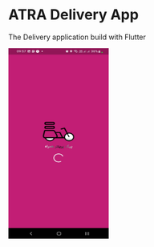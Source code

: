# ATRA Delivery App

The Delivery application build with Flutter

<!-- ![Slpash Screen](https://github.com/ir-tec/atra_driver_ScreenShots/blob/main/Screenshot_20221001-095715.jpg) -->
<img  src="https://github.com/ir-tec/atra_driver_ScreenShots/blob/main/Screenshot_20221001-095715.jpg" data-canonical-src="https://github.com/ir-tec/atra_driver_ScreenShots/blob/main/Screenshot_20221001-095715.jpg" width="200" height="380" />
